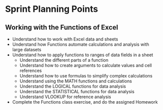 # Sprint Planning Points

## Working with the Functions of Excel

- Understand how to work with Excel data and sheets
- Understand how Functions automate calculations and analysis with large datasets
- Understand how to apply functions to ranges of data fields in a sheet
    - Understand the different parts of a function
    - Understand how to create arguments to calculate values and cell references
    - Understand how to use formulas to simplify complex calculations
    - Understand using the MATH functions and calculations
    - Understand the LOGICAL functions for data analysis
    - Understand the STATISTICAL functions for data analysis
    - Understand VLOOKUP for reference analysis
- Complete the Functions class exercise, and do the assigned Homework
